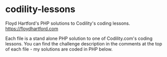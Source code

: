 # codility-lessons
Floyd Hartford's PHP solutions to Codility's coding lessons. https://floydhartford.com

Each file is a stand alone PHP solution to one of Codility.com's coding lessons. You can find the challenge description in the comments at the top of each file - my solutions are coded in PHP below.
